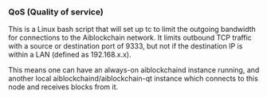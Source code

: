 ### QoS (Quality of service) ###

This is a Linux bash script that will set up tc to limit the outgoing bandwidth for connections to the Aiblockchain network. It limits outbound TCP traffic with a source or destination port of 9333, but not if the destination IP is within a LAN (defined as 192.168.x.x).

This means one can have an always-on aiblockchaind instance running, and another local aiblockchaind/aiblockchain-qt instance which connects to this node and receives blocks from it.
